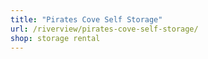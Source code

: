 ```yaml
---
title: "Pirates Cove Self Storage"
url: /riverview/pirates-cove-self-storage/
shop: storage rental
---
```

